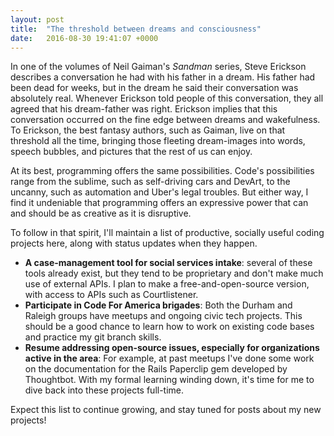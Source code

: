 ```yaml
---
layout: post
title:  "The threshold between dreams and consciousness"
date:   2016-08-30 19:41:07 +0000
---
```



In one of the volumes of Neil Gaiman's *Sandman* series, Steve Erickson describes a conversation he had with his father in a dream. His father had been dead for weeks, but in the dream he said their conversation was absolutely real. Whenever Erickson told people of this conversation, they all agreed that his dream-father was right. Erickson implies that this conversation occurred on the fine edge between dreams and wakefulness. To Erickson, the best fantasy authors, such as Gaiman, live on that threshold all the time, bringing those fleeting dream-images into words, speech bubbles, and pictures that the rest of us can enjoy.

At its best, programming offers the same possibilities. Code's possibilities range from the sublime, such as self-driving cars and DevArt, to the uncanny, such as automation and Uber's legal troubles. But either way, I find it undeniable that programming offers an expressive power that can and should be as creative as it is disruptive. 

To follow in that spirit, I'll maintain a list of productive, socially useful coding projects here, along with status updates when they happen.

* **A case-management tool for social services intake**: several of these tools already exist, but they tend to be proprietary and don't make much use of external APIs. I plan to make a free-and-open-source version, with access to APIs such as Courtlistener.
* **Participate in Code For America brigades**: Both the Durham and Raleigh groups have meetups and ongoing civic tech projects. This should be a good chance to learn how to work on existing code bases and practice my git branch skills.
* **Resume addressing open-source issues, especially for organizations active in the area**: For example, at past meetups I've done some work on the documentation for the Rails Paperclip gem developed by Thoughtbot. With my formal learning winding down, it's time for me to dive back into these projects full-time.

Expect this list to continue growing, and stay tuned for posts about my new projects!
